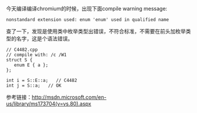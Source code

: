 今天编译编译chromium的时候，出现下面compile warning message:

`nonstandard extension used: enum 'enum' used in qualified name`

查了一下，发现是使用类中枚举类型出错误，不符合标准，不需要在前头加枚举类型的名字，这是个语法错误。
```
// C4482.cpp
// compile with: /c /W1
struct S {
   enum E { a };
};

int i = S::E::a;   // C4482
int j = S::a;   // OK
```

参考链接：http://msdn.microsoft.com/en-us/library/ms173704(v=vs.80).aspx